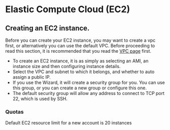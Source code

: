 # Elastic Compute Cloud (EC2)

## Creating an EC2 instance.

Before you can create your EC2 instance, you may want to create a vpc first, or alternatively you can use the default VPC. Before proceeding to read this section, it is recommended that you read the [VPC page](vpc.md) first.

- To create an EC2 instance, it is as simply as selecting an AMI, an instance size and then configuring instance details.
- Select the VPC and subnet to which it belongs, and whether to auto assign a public IP.
- If you use the Wizard, it will create a security group for you. You can use this group, or you can create a new group or configure this one.
- The default security group will allow any address to connect to TCP port 22, which is used by SSH.

### Quotas
Default EC2 resource limit for a new account is 20 instances
